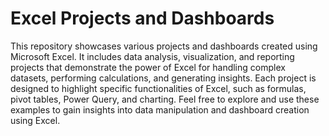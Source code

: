 # Excel Projects and Dashboards 
This repository showcases various projects and dashboards created using Microsoft Excel. It includes data analysis, visualization, and reporting projects that demonstrate the power of Excel for handling complex datasets, performing calculations, and generating insights. Each project is designed to highlight specific functionalities of Excel, such as formulas, pivot tables, Power Query, and charting.  Feel free to explore and use these examples to gain insights into data manipulation and dashboard creation using Excel.
